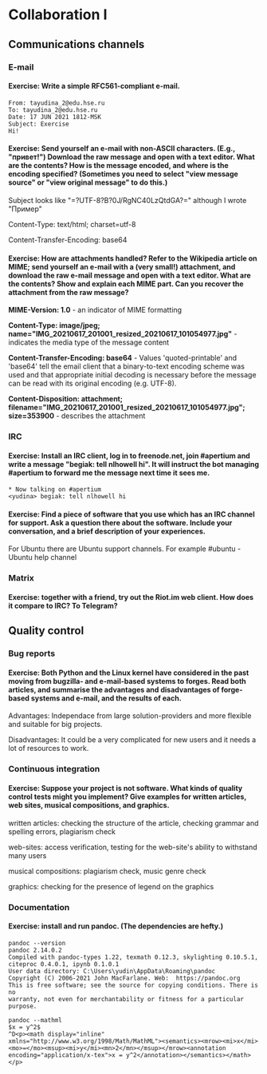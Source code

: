 # Collaboration I

## Communications channels

### E-mail

#### Exercise: Write a simple RFC561-compliant e-mail.

```
From: tayudina_2@edu.hse.ru 
To: tayudina_2@edu.hse.ru
Date: 17 JUN 2021 1812-MSK 
Subject: Exercise
Hi!
```

#### Exercise: Send yourself an e-mail with non-ASCII characters. (E.g., "привет!") Download the raw message and open with a text editor. What are the contents? How is the message encoded, and where is the encoding specified? (Sometimes you need to select "view message source" or "view original message" to do this.)

Subject looks like "=?UTF-8?B?0J/RgNC40LzQtdGA?=" although I wrote "Пример"

Content-Type: text/html; charset=utf-8

Content-Transfer-Encoding: base64

#### Exercise: How are attachments handled? Refer to the Wikipedia article on MIME; send yourself an e-mail with a (very small!) attachment, and download the raw e-mail message and open with a text editor. What are the contents? Show and explain each MIME part. Can you recover the attachment from the raw message?

**MIME-Version: 1.0** - an indicator of MIME formatting

**Content-Type: image/jpeg; name="IMG_20210617_201001_resized_20210617_101054977.jpg"** - indicates the media type of the message content

**Content-Transfer-Encoding: base64** - Values 'quoted-printable' and 'base64' tell the email client that a binary-to-text encoding scheme was used and that appropriate initial decoding is necessary before the message can be read with its original encoding (e.g. UTF-8). 

**Content-Disposition: attachment; filename="IMG_20210617_201001_resized_20210617_101054977.jpg"; size=353900** - describes the attachment

### IRC

#### Exercise: Install an IRC client, log in to freenode.net, join #apertium and write a message "begiak: tell nlhowell hi". It will instruct the bot managing #apertium to forward me the message next time it sees me.

```
* Now talking on #apertium
<yudina> begiak: tell nlhowell hi
```

#### Exercise: Find a piece of software that you use which has an IRC channel for support. Ask a question there about the software. Include your conversation, and a brief description of your experiences.

For Ubuntu there are Ubuntu support channels. For example #ubuntu - Ubuntu help channel

### Matrix

#### Exercise: together with a friend, try out the Riot.im web client. How does it compare to IRC? To Telegram?

## Quality control

### Bug reports

#### Exercise: Both Python and the Linux kernel have considered in the past moving from bugzilla- and e-mail-based systems to forges. Read both articles, and summarise the advantages and disadvantages of forge-based systems and e-mail, and the results of each.

Advantages: Independace from large solution-providers and more flexible and suitable for big projects.

Disadvantages: It could be a very complicated for new users and it needs a lot of resources to work.

### Continuous integration

#### Exercise: Suppose your project is not software. What kinds of quality control tests might you implement? Give examples for written articles, web sites, musical compositions, and graphics.

written articles: checking the structure of the article, checking grammar and spelling errors, plagiarism check

web-sites: access verification, testing for the web-site's ability to withstand many users

musical compositions: plagiarism check, music genre check

graphics: checking for the presence of legend on the graphics

### Documentation

#### Exercise: install and run pandoc. (The dependencies are hefty.)

```
pandoc --version
pandoc 2.14.0.2
Compiled with pandoc-types 1.22, texmath 0.12.3, skylighting 0.10.5.1,
citeproc 0.4.0.1, ipynb 0.1.0.1
User data directory: C:\Users\yudin\AppData\Roaming\pandoc
Copyright (C) 2006-2021 John MacFarlane. Web:  https://pandoc.org
This is free software; see the source for copying conditions. There is no
warranty, not even for merchantability or fitness for a particular purpose.
```

```
pandoc --mathml
$x = y^2$
^D<p><math display="inline" xmlns="http://www.w3.org/1998/Math/MathML"><semantics><mrow><mi>x</mi><mo>=</mo><msup><mi>y</mi><mn>2</mn></msup></mrow><annotation encoding="application/x-tex">x = y^2</annotation></semantics></math></p>
```

